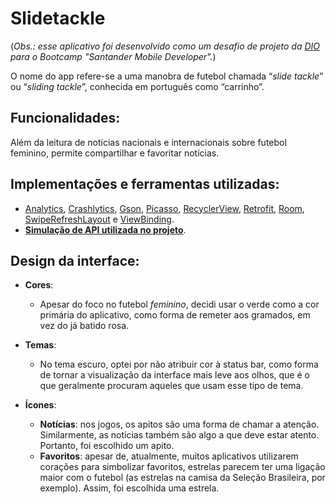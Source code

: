 # Slidetackle  
(*Obs.: esse aplicativo foi desenvolvido como um desafio de projeto da [DIO](https://www.dio.me/) para o Bootcamp "Santander Mobile Developer".*)  

O nome do app refere-se a uma manobra de futebol chamada “*slide tackle*” ou “*sliding tackle*”, conhecida em português como “carrinho”.  

## **Funcionalidades**:
Além da leitura de notícias nacionais e internacionais sobre futebol feminino, permite compartilhar e favoritar notícias.

## **Implementações e ferramentas utilizadas**: 
- [Analytics](https://firebase.google.com/products/analytics), [Crashlytics](https://firebase.google.com/products/crashlytics), [Gson](https://github.com/square/retrofit), [Picasso](https://github.com/square/picasso), [RecyclerView](https://developer.android.com/guide/topics/ui/layout/recyclerview), [Retrofit](https://github.com/square/retrofit), [Room](https://developer.android.com/training/data-storage/room), [SwipeRefreshLayout](https://developer.android.com/jetpack/androidx/releases/swiperefreshlayout) e [ViewBinding](https://developer.android.com/topic/libraries/view-binding).
- **[Simulação de API utilizada no projeto](https://github.com/gabriwls/api-slidetackle)**.  

## **Design da interface**:
- **Cores**:
   - Apesar do foco no futebol *feminino*, decidi usar o verde como a cor primária do aplicativo, como forma de remeter aos gramados, em vez do já batido rosa.

- **Temas**:
  - No tema escuro, optei por não atribuir cor à status bar, como forma de tornar a visualização da interface mais leve aos olhos, que é o que geralmente procuram aqueles que usam esse tipo de tema.
  
- **Ícones**:
  - **Notícias**: nos jogos, os apitos são uma forma de chamar a atenção. Similarmente, as notícias também são algo a que deve estar atento. Portanto, foi escolhido um apito.  
  - **Favoritos**: apesar de, atualmente, muitos aplicativos utilizarem corações para simbolizar favoritos, estrelas parecem ter uma ligação maior com o futebol (as estrelas na camisa da Seleção Brasileira, por exemplo). Assim, foi escolhida uma estrela.
  
